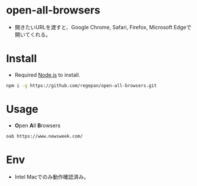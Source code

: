 # open-all-browsers
- 開きたいURLを渡すと、Google Chrome, Safari, Firefox, Microsoft Edgeで開いてくれる。

# Install
- Required [Node.js](https://nodejs.org/) to install.
```sh
npm i -g https://github.com/regepan/open-all-browsers.git
```

# Usage
- **O**pen **A**ll **B**rowsers
```sh
oab https://www.newsweek.com/
```

# Env
- Intel Macでのみ動作確認済み。

